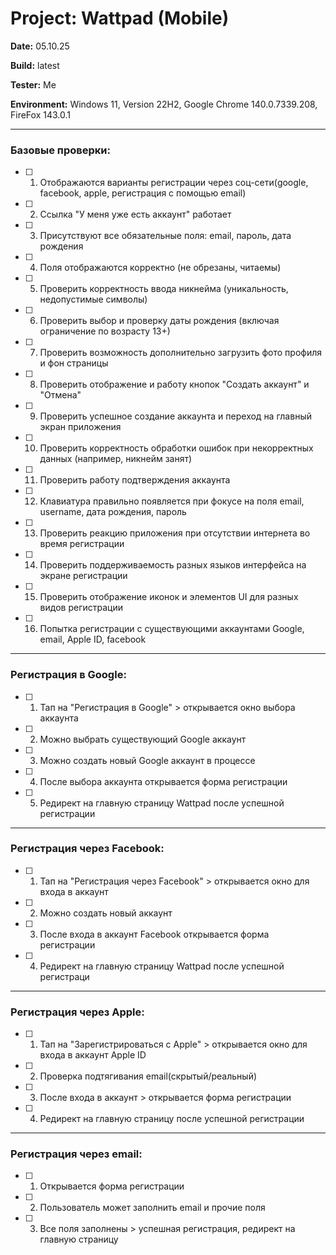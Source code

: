 # Project: Wattpad (Mobile)

**Date:** 05.10.25

**Build:** latest

**Tester:** Me

**Environment:** Windows 11, Version 22H2, Google Chrome 140.0.7339.208, FireFox 143.0.1

---

### Базовые проверки:
- [ ] 1. Отображаются варианты регистрации через соц-сети(google, facebook, apple, регистрация с помощью email)
- [ ] 2. Ссылка "У меня уже есть аккаунт" работает
- [ ] 3. Присутствуют все обязательные поля: email, пароль, дата рождения
- [ ] 4. Поля отображаются корректно (не обрезаны, читаемы)
- [ ] 5. Проверить корректность ввода никнейма (уникальность, недопустимые символы)
- [ ] 6. Проверить выбор и проверку даты рождения (включая ограничение по возрасту 13+)
- [ ] 7. Проверить возможность дополнительно загрузить фото профиля и фон страницы
- [ ] 8. Проверить отображение и работу кнопок "Создать аккаунт" и "Отмена"
- [ ] 9. Проверить успешное создание аккаунта и переход на главный экран приложения
- [ ] 10. Проверить корректность обработки ошибок при некорректных данных (например, никнейм занят)
- [ ] 11. Проверить работу подтверждения аккаунта
- [ ] 12. Клавиатура правильно появляется при фокусе на поля email, username, дата рождения, пароль
- [ ] 13. Проверить реакцию приложения при отсутствии интернета во время регистрации
- [ ] 14. Проверить поддерживаемость разных языков интерфейса на экране регистрации
- [ ] 15. Проверить отображение иконок и элементов UI для разных видов регистрации
- [ ] 16. Попытка регистрации с существующими аккаунтами Google, email, Apple ID, facebook

---

### Регистрация в Google:
- [ ] 1. Тап на "Регистрация в Google" > открывается окно выбора аккаунта
- [ ] 2. Можно выбрать существующий Google аккаунт
- [ ] 3. Можно создать новый Google аккаунт в процессе
- [ ] 4. После выбора аккаунта открывается форма регистрации 
- [ ] 5. Редирект на главную страницу Wattpad после успешной регистрации

---

### Регистрация через Facebook: 
- [ ] 1. Тап на "Регистрация через Facebook" > открывается окно для входа в аккаунт
- [ ] 2. Можно создать новый аккаунт
- [ ] 3. После входа в аккаунт Facebook открывается форма регистрации
- [ ] 4. Редирект на главную страницу Wattpad после успешной регистраци

---

### Регистрация через Apple: 
- [ ] 1. Тап на "Зарегистрироваться с Apple" > открывается окно для входа в аккаунт Apple ID
- [ ] 2. Проверка подтягивания email(cкрытый/реальный)
- [ ] 3. После входа в аккаунт > открывается форма регистрации
- [ ] 4. Редирект на главную страницу после успешной регистрации

--- 

### Регистрация через email:
- [ ] 1. Открывается форма регистрации
- [ ] 2. Пользователь может заполнить email и прочие поля
- [ ] 3. Все поля заполнены > успешная регистрация, редирект на главную страницу 




